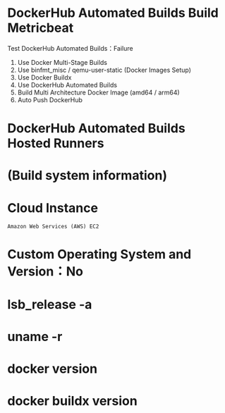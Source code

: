 # DockerHub Automated Builds Build Metricbeat
Test DockerHub Automated Builds：Failure
1. Use Docker Multi-Stage Builds  
2. Use binfmt_misc / qemu-user-static (Docker Images Setup)  
3. Use Docker Buildx  
4. Use DockerHub Automated Builds  
5. Build Multi Architecture Docker Image (amd64 / arm64)  
6. Auto Push DockerHub  

# DockerHub Automated Builds Hosted Runners
# (Build system information)
# Cloud Instance
    Amazon Web Services (AWS) EC2

# Custom Operating System and Version：No

# lsb_release -a


# uname -r


# docker version


# docker buildx version
